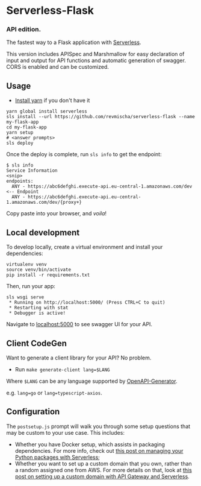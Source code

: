 # Serverless-Flask
### API edition.

The fastest way to a Flask application with [Serverless](https://github.com/serverless/serverless).

This version includes APISpec and Marshmallow for easy declaration of input and output for API functions
and automatic generation of swagger. CORS is enabled and can be customized.

## Usage
* [Install yarn](https://yarnpkg.com/lang/en/docs/install/#mac-stable) if you don't have it
```
yarn global install serverless
sls install --url https://github.com/revmischa/serverless-flask --name my-flask-app
cd my-flask-app
yarn setup
# <answer prompts>
sls deploy
```

Once the deploy is complete, run `sls info` to get the endpoint:

```
$ sls info
Service Information
<snip>
endpoints:
  ANY - https://abc6defghi.execute-api.eu-central-1.amazonaws.com/dev <-- Endpoint
  ANY - https://abc6defghi.execute-api.eu-central-1.amazonaws.com/dev/{proxy+}
```

Copy paste into your browser, and _voila_!

## Local development

To develop locally, create a virtual environment and install your dependencies:

```
virtualenv venv
source venv/bin/activate
pip install -r requirements.txt
```

Then, run your app:

```
sls wsgi serve
 * Running on http://localhost:5000/ (Press CTRL+C to quit)
 * Restarting with stat
 * Debugger is active!
```

Navigate to [localhost:5000](http://localhost:5000) to see swagger UI for your API.


## Client CodeGen

Want to generate a client library for your API? No problem.

* Run `make generate-client lang=$LANG`

Where `$LANG` can be any language supported by [OpenAPI-Generator](https://github.com/openapitools/openapi-generator#overview).

e.g. `lang=go` or `lang=typescript-axios`.


## Configuration

The `postsetup.js` prompt will walk you through some setup questions that may be
custom to your use case. This includes:
- Whether you have Docker setup, which assists in packaging dependencies. For more info, check out [this post on managing your Python packages with Serverless](https://serverless.com/blog/serverless-python-packaging/);
- Whether you want to set up a custom domain that you own, rather than a random assigned one from AWS. For more details on that, look at [this post on setting up a custom domain with API Gateway and Serverless](https://serverless.com/blog/serverless-api-gateway-domain/).
